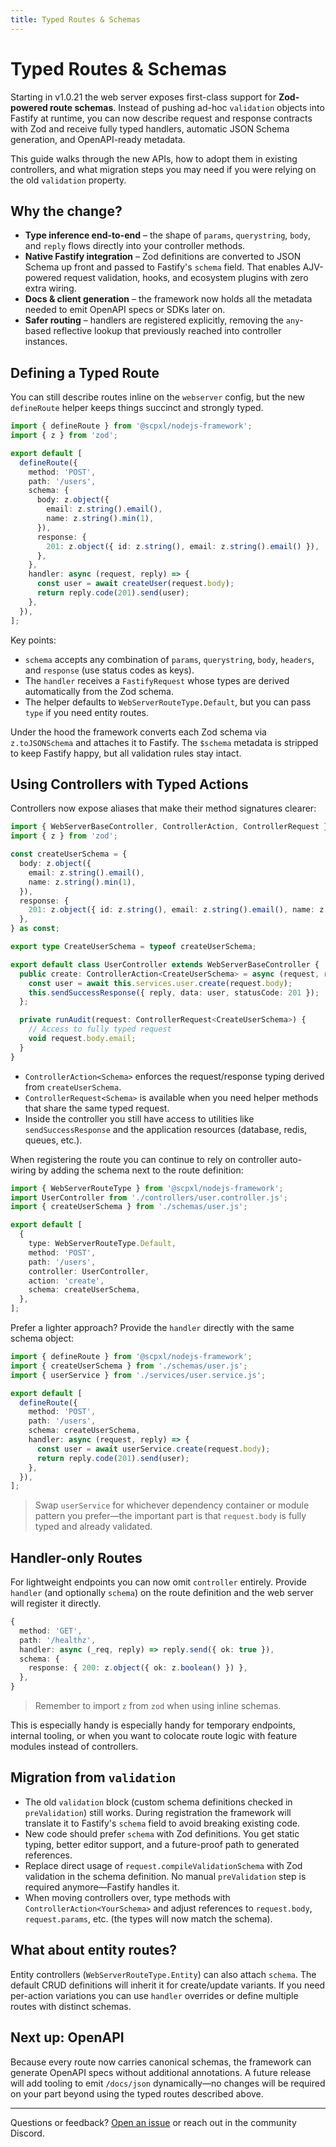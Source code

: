 ```yaml
---
title: Typed Routes & Schemas
---
```


# Typed Routes & Schemas

Starting in v1.0.21 the web server exposes first-class support for **Zod-powered route schemas**. Instead of pushing ad-hoc `validation` objects into Fastify at runtime, you can now describe request and response contracts with Zod and receive fully typed handlers, automatic JSON Schema generation, and OpenAPI-ready metadata.

This guide walks through the new APIs, how to adopt them in existing controllers, and what migration steps you may need if you were relying on the old `validation` property.

## Why the change?

- **Type inference end-to-end** – the shape of `params`, `querystring`, `body`, and `reply` flows directly into your controller methods.
- **Native Fastify integration** – Zod definitions are converted to JSON Schema up front and passed to Fastify's `schema` field. That enables AJV-powered request validation, hooks, and ecosystem plugins with zero extra wiring.
- **Docs & client generation** – the framework now holds all the metadata needed to emit OpenAPI specs or SDKs later on.
- **Safer routing** – handlers are registered explicitly, removing the `any`-based reflective lookup that previously reached into controller instances.

## Defining a Typed Route

You can still describe routes inline on the `webserver` config, but the new `defineRoute` helper keeps things succinct and strongly typed.

```ts
import { defineRoute } from '@scpxl/nodejs-framework';
import { z } from 'zod';

export default [
  defineRoute({
    method: 'POST',
    path: '/users',
    schema: {
      body: z.object({
        email: z.string().email(),
        name: z.string().min(1),
      }),
      response: {
        201: z.object({ id: z.string(), email: z.string().email() }),
      },
    },
    handler: async (request, reply) => {
      const user = await createUser(request.body);
      return reply.code(201).send(user);
    },
  }),
];
```

Key points:

- `schema` accepts any combination of `params`, `querystring`, `body`, `headers`, and `response` (use status codes as keys).
- The `handler` receives a `FastifyRequest` whose types are derived automatically from the Zod schema.
- The helper defaults to `WebServerRouteType.Default`, but you can pass `type` if you need entity routes.

Under the hood the framework converts each Zod schema via `z.toJSONSchema` and attaches it to Fastify. The `$schema` metadata is stripped to keep Fastify happy, but all validation rules stay intact.

## Using Controllers with Typed Actions

Controllers now expose aliases that make their method signatures clearer:

```ts
import { WebServerBaseController, ControllerAction, ControllerRequest } from '@scpxl/nodejs-framework';
import { z } from 'zod';

const createUserSchema = {
  body: z.object({
    email: z.string().email(),
    name: z.string().min(1),
  }),
  response: {
    201: z.object({ id: z.string(), email: z.string().email(), name: z.string() }),
  },
} as const;

export type CreateUserSchema = typeof createUserSchema;

export default class UserController extends WebServerBaseController {
  public create: ControllerAction<CreateUserSchema> = async (request, reply) => {
    const user = await this.services.user.create(request.body);
    this.sendSuccessResponse({ reply, data: user, statusCode: 201 });
  };

  private runAudit(request: ControllerRequest<CreateUserSchema>) {
    // Access to fully typed request
    void request.body.email;
  }
}
```

- `ControllerAction<Schema>` enforces the request/response typing derived from `createUserSchema`.
- `ControllerRequest<Schema>` is available when you need helper methods that share the same typed request.
- Inside the controller you still have access to utilities like `sendSuccessResponse` and the application resources (database, redis, queues, etc.).

When registering the route you can continue to rely on controller auto-wiring by adding the schema next to the route definition:

```ts
import { WebServerRouteType } from '@scpxl/nodejs-framework';
import UserController from './controllers/user.controller.js';
import { createUserSchema } from './schemas/user.js';

export default [
  {
    type: WebServerRouteType.Default,
    method: 'POST',
    path: '/users',
    controller: UserController,
    action: 'create',
    schema: createUserSchema,
  },
];
```

Prefer a lighter approach? Provide the `handler` directly with the same schema object:

```ts
import { defineRoute } from '@scpxl/nodejs-framework';
import { createUserSchema } from './schemas/user.js';
import { userService } from './services/user.service.js';

export default [
  defineRoute({
    method: 'POST',
    path: '/users',
    schema: createUserSchema,
    handler: async (request, reply) => {
      const user = await userService.create(request.body);
      return reply.code(201).send(user);
    },
  }),
];
```

> Swap `userService` for whichever dependency container or module pattern you prefer—the important part is that `request.body` is fully typed and already validated.

## Handler-only Routes

For lightweight endpoints you can now omit `controller` entirely. Provide `handler` (and optionally `schema`) on the route definition and the web server will register it directly.

```ts
{
  method: 'GET',
  path: '/healthz',
  handler: async (_req, reply) => reply.send({ ok: true }),
  schema: {
    response: { 200: z.object({ ok: z.boolean() }) },
  },
}
```

> Remember to import `z` from `zod` when using inline schemas.

This is especially handy is especially handy for temporary endpoints, internal tooling, or when you want to colocate route logic with feature modules instead of controllers.

## Migration from `validation`

- The old `validation` block (custom schema definitions checked in `preValidation`) still works. During registration the framework will translate it to Fastify's `schema` field to avoid breaking existing code.
- New code should prefer `schema` with Zod definitions. You get static typing, better editor support, and a future-proof path to generated references.
- Replace direct usage of `request.compileValidationSchema` with Zod validation in the schema definition. No manual `preValidation` step is required anymore—Fastify handles it.
- When moving controllers over, type methods with `ControllerAction<YourSchema>` and adjust references to `request.body`, `request.params`, etc. (the types will now match the schema).

## What about entity routes?

Entity controllers (`WebServerRouteType.Entity`) can also attach `schema`. The default CRUD definitions will inherit it for create/update variants. If you need per-action variations you can use `handler` overrides or define multiple routes with distinct schemas.

## Next up: OpenAPI

Because every route now carries canonical schemas, the framework can generate OpenAPI specs without additional annotations. A future release will add tooling to emit `/docs/json` dynamically—no changes will be required on your part beyond using the typed routes described above.

---

Questions or feedback? [Open an issue](https://github.com/PXLbros/pxl-nodejs-framework/issues/new) or reach out in the community Discord.

